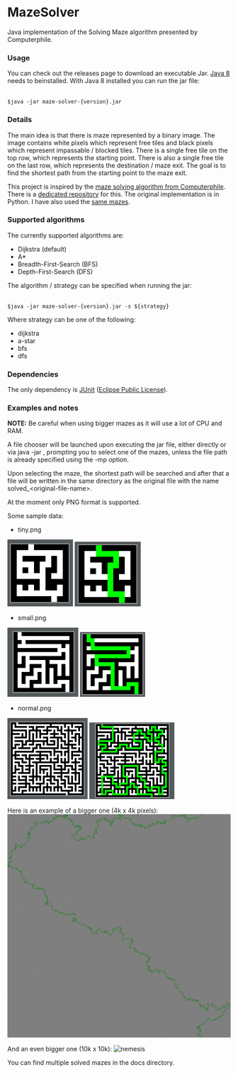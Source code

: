 # MazeSolver

Java implementation of the Solving Maze algorithm presented by Computerphile.

### Usage

You can check out the releases page to download an executable Jar. [Java 8](https://adoptopenjdk.net) needs to beinstalled.
With Java 8 installed you can run the jar file:

```shell script

$java -jar maze-solver-{version}.jar

```

### Details

The main idea is that there is maze represented by a binary image.
The image contains white pixels which represent free tiles and black pixels which represent impassable / blocked tiles.
There is a single free tile on the top row, which represents the starting point.
There is also a single free tile on the last row, which represents the destination / maze exit.
The goal is to find the shortest path from the starting point to the maze exit.

This project is inspired by the [maze solving algorithm from Computerphile](https://www.youtube.com/watch?v=rop0W4QDOUI).
There is a [dedicated repository](https://github.com/mikepound/mazesolving) for this. The original implementation is in Python.
I have also used the [same mazes](https://github.com/mikepound/mazesolving/tree/master/examples).

### Supported algorithms

The currently supported algorithms are:
- Dijkstra (default)
- A*
- Breadth-First-Search (BFS)
- Depth-First-Search (DFS)

The algorithm / strategy can be specified when running the jar:

```shell script

$java -jar maze-solver-{version}.jar -s ${strategy}

```

Where strategy can be one of the following:
- dijkstra
- a-star
- bfs
- dfs

### Dependencies

The only dependency is [JUnit](https://junit.org/junit5/) ([Eclipse Public License](https://github.com/junit-team/junit5/blob/master/LICENSE.md)).

### Examples and notes

__NOTE:__ Be careful when using bigger mazes as it will use a lot of CPU and RAM.

A file chooser will be launched upon executing the jar file, either directly or via java -jar <jar-file>, prompting you to select one of the mazes, unless the file path is already specified using the -mp option.

Upon selecting the maze, the shortest path will be searched and after that a file will be written in the same directory as the original file 
with the name solved_\<original-file-name\>.

At the moment only PNG format is supported.

Some sample data:

- tiny.png

![original](docs/images/original_tiny.png) ![solved](docs/images/solved_tiny.png)

- small.png

![original](docs/images/original_small.png) ![solved](docs/images/solved_small.png)

- normal.png

![original](docs/images/original_normal.png) ![solved](docs/images/solved_normal.png)

Here is an example of a bigger one (4k x 4k pixels):
![monster](docs/images/solved_perfect4k.png)

And an even bigger one (10k x 10k):
![nemesis](docs/images/solved_perfect10k.png)

You can find multiple solved mazes in the docs directory.
